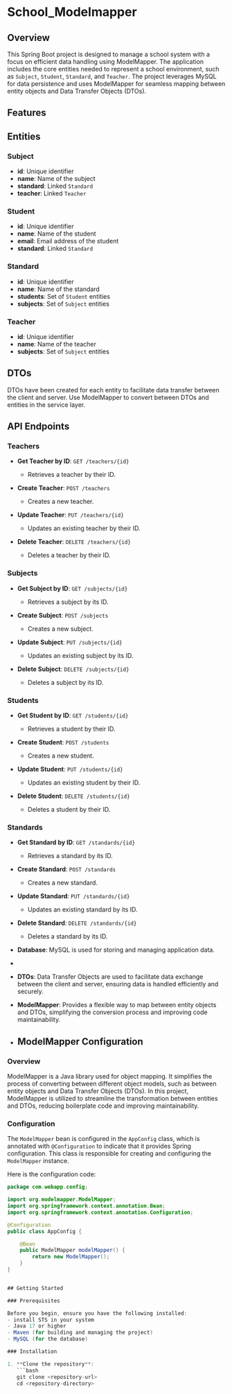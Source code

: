 # School_Modelmapper

## Overview

This Spring Boot project is designed to manage a school system with a focus on efficient data handling using ModelMapper. The application includes the core entities needed to represent a school environment, such as `Subject`, `Student`, `Standard`, and `Teacher`. The project leverages MySQL for data persistence and uses ModelMapper for seamless mapping between entity objects and Data Transfer Objects (DTOs).

## Features

## Entities

### Subject

- **id**: Unique identifier
- **name**: Name of the subject
- **standard**: Linked `Standard`
- **teacher**: Linked `Teacher`

### Student

- **id**: Unique identifier
- **name**: Name of the student
- **email**: Email address of the student
- **standard**: Linked `Standard`

### Standard

- **id**: Unique identifier
- **name**: Name of the standard
- **students**: Set of `Student` entities
- **subjects**: Set of `Subject` entities

### Teacher

- **id**: Unique identifier
- **name**: Name of the teacher
- **subjects**: Set of `Subject` entities

## DTOs

DTOs have been created for each entity to facilitate data transfer between the client and server. Use ModelMapper to convert between DTOs and entities in the service layer.

## API Endpoints

### Teachers

- **Get Teacher by ID**: `GET /teachers/{id}`
  - Retrieves a teacher by their ID.

- **Create Teacher**: `POST /teachers`
  - Creates a new teacher.

- **Update Teacher**: `PUT /teachers/{id}`
  - Updates an existing teacher by their ID.

- **Delete Teacher**: `DELETE /teachers/{id}`
  - Deletes a teacher by their ID.

### Subjects

- **Get Subject by ID**: `GET /subjects/{id}`
  - Retrieves a subject by its ID.

- **Create Subject**: `POST /subjects`
  - Creates a new subject.

- **Update Subject**: `PUT /subjects/{id}`
  - Updates an existing subject by its ID.

- **Delete Subject**: `DELETE /subjects/{id}`
  - Deletes a subject by its ID.

### Students

- **Get Student by ID**: `GET /students/{id}`
  - Retrieves a student by their ID.

- **Create Student**: `POST /students`
  - Creates a new student.

- **Update Student**: `PUT /students/{id}`
  - Updates an existing student by their ID.

- **Delete Student**: `DELETE /students/{id}`
  - Deletes a student by their ID.

### Standards

- **Get Standard by ID**: `GET /standards/{id}`
  - Retrieves a standard by its ID.

- **Create Standard**: `POST /standards`
  - Creates a new standard.

- **Update Standard**: `PUT /standards/{id}`
  - Updates an existing standard by its ID.

- **Delete Standard**: `DELETE /standards/{id}`
  - Deletes a standard by its ID.

- **Database**: MySQL is used for storing and managing application data.
- 
- **DTOs**: Data Transfer Objects are used to facilitate data exchange between the client and server, ensuring data is handled efficiently and securely.
- **ModelMapper**: Provides a flexible way to map between entity objects and DTOs, simplifying the conversion process and improving code maintainability.

- ## ModelMapper Configuration

### Overview

ModelMapper is a Java library used for object mapping. It simplifies the process of converting between different object models, such as between entity objects and Data Transfer Objects (DTOs). In this project, ModelMapper is utilized to streamline the transformation between entities and DTOs, reducing boilerplate code and improving maintainability.

### Configuration

The `ModelMapper` bean is configured in the `AppConfig` class, which is annotated with `@Configuration` to indicate that it provides Spring configuration. This class is responsible for creating and configuring the `ModelMapper` instance.

Here is the configuration code:

```java
package com.webapp.config;

import org.modelmapper.ModelMapper;
import org.springframework.context.annotation.Bean;
import org.springframework.context.annotation.Configuration;

@Configuration
public class AppConfig {

    @Bean
    public ModelMapper modelMapper() {
        return new ModelMapper();
    }
}


## Getting Started

### Prerequisites

Before you begin, ensure you have the following installed:
- install STS in your system
- Java 17 or higher
- Maven (for building and managing the project)
- MySQL (for the database)

### Installation

1. **Clone the repository**:
   ```bash
   git clone <repository-url>
   cd <repository-directory>
